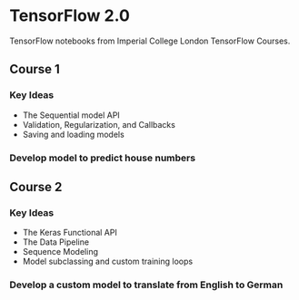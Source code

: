 # TensorFlow 2.0

TensorFlow notebooks from Imperial College London TensorFlow Courses.

## Course 1
### Key Ideas
- The Sequential model API
- Validation, Regularization, and Callbacks
- Saving and loading models

### Develop model to predict house numbers

## Course 2
### Key Ideas
- The Keras Functional API
- The Data Pipeline
- Sequence Modeling
- Model subclassing and custom training loops

### Develop a custom model to translate from English to German



 
